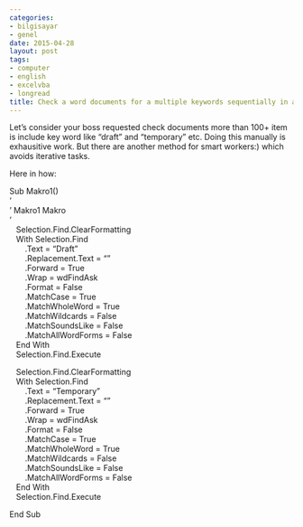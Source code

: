 ```yaml
---
categories:
- bilgisayar
- genel
date: 2015-04-28
layout: post
tags:
- computer
- english
- excelvba
- longread
title: Check a word documents for a multiple keywords sequentially in a smart way
---
```


Let’s consider your boss requested check documents more than 100+ item is include key word like “draft” and “temporary” etc. Doing this manually is exhausitive work. But there are another method for smart workers:) which avoids iterative tasks.

Here in how:

Sub Makro1()  
’  
’ Makro1 Makro  
’  
   Selection.Find.ClearFormatting  
   With Selection.Find  
       .Text = “Draft”  
       .Replacement.Text = “”  
       .Forward = True  
       .Wrap = wdFindAsk  
       .Format = False  
       .MatchCase = True  
       .MatchWholeWord = True  
       .MatchWildcards = False  
       .MatchSoundsLike = False  
       .MatchAllWordForms = False  
   End With  
   Selection.Find.Execute

   Selection.Find.ClearFormatting  
   With Selection.Find  
       .Text = “Temporary”  
       .Replacement.Text = “”  
       .Forward = True  
       .Wrap = wdFindAsk  
       .Format = False  
       .MatchCase = True  
       .MatchWholeWord = True  
       .MatchWildcards = False  
       .MatchSoundsLike = False  
       .MatchAllWordForms = False  
   End With  
   Selection.Find.Execute

End Sub
